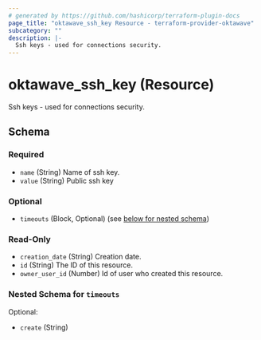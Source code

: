 ```yaml
---
# generated by https://github.com/hashicorp/terraform-plugin-docs
page_title: "oktawave_ssh_key Resource - terraform-provider-oktawave"
subcategory: ""
description: |-
  Ssh keys - used for connections security.
---
```


# oktawave_ssh_key (Resource)

Ssh keys - used for connections security.



<!-- schema generated by tfplugindocs -->
## Schema

### Required

- `name` (String) Name of ssh key.
- `value` (String) Public ssh key

### Optional

- `timeouts` (Block, Optional) (see [below for nested schema](#nestedblock--timeouts))

### Read-Only

- `creation_date` (String) Creation date.
- `id` (String) The ID of this resource.
- `owner_user_id` (Number) Id of user who created this resource.

<a id="nestedblock--timeouts"></a>
### Nested Schema for `timeouts`

Optional:

- `create` (String)


